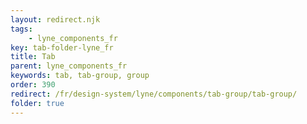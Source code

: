 ```yaml
---
layout: redirect.njk
tags: 
    - lyne_components_fr
key: tab-folder-lyne_fr
title: Tab
parent: lyne_components_fr
keywords: tab, tab-group, group
order: 390
redirect: /fr/design-system/lyne/components/tab-group/tab-group/
folder: true
---
```

